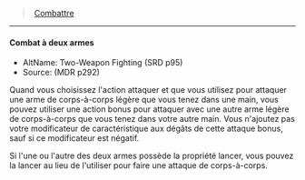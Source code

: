 ﻿---
!GenericItem
Name: Combat à deux armes
AltName: Two-Weapon Fighting (SRD p95)
Source: (MDR p292)
Id: combat_hd.md#combat-à-deux-armes
ParentLink: combat_hd.md#combattre
ParentName: Combattre
NameLevel: 4
Attributes: {}
AttributesDictionary: >+
  {}

---
> [Combattre](hd_combat.md)

---

#### Combat à deux armes

- AltName: Two-Weapon Fighting (SRD p95)
- Source: (MDR p292)

Quand vous choisissez l'action attaquer et que vous utilisez pour attaquer une arme de corps-à-corps légère que vous tenez dans une main, vous pouvez utiliser une action bonus pour attaquer avec une autre arme légère de corps-à-corps que vous tenez dans votre autre main. Vous n'ajoutez pas votre modificateur de caractéristique aux dégâts de cette attaque bonus, sauf si ce modificateur est négatif.

Si l'une ou l'autre des deux armes possède la propriété lancer, vous pouvez la lancer au lieu de l'utiliser pour faire une attaque de corps-à-corps.

